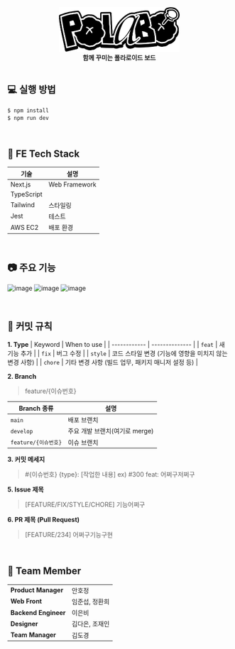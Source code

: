 <div align="center">
  <img src="./public/images/polabo-logo.png" height="100" />
  <br />
  <strong>함께 꾸미는 폴라로이드 보드</strong>
</div>

<br/>

## 💻 실행 방법

```bash
$ npm install
$ npm run dev
```

<br/>

## 📱 FE Tech Stack

| 기술         | 설명           |
| ------------ | -------------- |
| Next.js      | Web Framework  |
| TypeScript   |                |
| Tailwind     | 스타일링       |
| Jest         | 테스트         |
| AWS EC2       | 배포 환경        |

<br/>

## 📷 주요 기능

![image](https://github.com/user-attachments/assets/5f922ca5-782d-4700-b982-fe1e8772faab)
![image](https://github.com/user-attachments/assets/271ab611-f45e-411f-8406-1a7f93daf041)
![image](https://github.com/user-attachments/assets/294c04e2-43c9-4d83-9cc9-95ea448dc87e)

<br/>

## 🤝 커밋 규칙

**1. Type**
| Keyword | When to use |
| ------------ | -------------- |
| `feat` | 새 기능 추가 |
| `fix` | 버그 수정 |
| `style` | 코드 스타일 변경 (기능에 영향을 미치지 않는 변경 사항) |
| `chore` | 기타 변경 사항 (빌드 업무, 패키지 매니저 설정 등) |

**2. Branch**

> feature/{이슈번호}

| Branch 종류          | 설명                           |
| -------------------- | ------------------------------ |
| `main`               | 배포 브랜치                    |
| `develop`            | 주요 개발 브랜치(여기로 merge) |
| `feature/{이슈번호}` | 이슈 브랜치                    |

**3. 커밋 메세지**

> #{이슈번호} {type}: [작업한 내용]
> ex) #300 feat: 어쩌구저쩌구

**5. Issue 제목**

> [FEATURE/FIX/STYLE/CHORE] 기능어쩌구

**6. PR 제목 (Pull Request)**

> [FEATURE/234] 어쩌구기능구현

<br/>


## 👏 Team Member

<table>
  <tr>
    <td><strong>Product Manager</strong></td>
    <td>안호정</td>
  </tr>
  <tr>
    <td><strong>Web Front</strong></td>
    <td>임준섭, 정환희</td>
  </tr>
  <tr>
    <td><strong>Backend Engineer</strong></td>
    <td>이은비</td>
  </tr>
    <tr>
    <td><strong>Designer</strong></td>
    <td>김다은, 조재인</td>
  </tr>
  <tr>
    <td><strong>Team Manager</strong></td>
    <td>김도경</td>
  </tr>
</table>

<!-- This is a [Next.js](https://nextjs.org/) project bootstrapped with [`create-next-app`](https://github.com/vercel/next.js/tree/canary/packages/create-next-app).

## Getting Started

First, run the development server:

```bash
npm run dev
# or
yarn dev
# or
pnpm dev
# or
bun dev
```

Open [http://localhost:3000](http://localhost:3000) with your browser to see the result.

You can start editing the page by modifying `app/page.tsx`. The page auto-updates as you edit the file.

This project uses [`next/font`](https://nextjs.org/docs/basic-features/font-optimization) to automatically optimize and load Inter, a custom Google Font.

## Learn More

To learn more about Next.js, take a look at the following resources:

- [Next.js Documentation](https://nextjs.org/docs) - learn about Next.js features and API.
- [Learn Next.js](https://nextjs.org/learn) - an interactive Next.js tutorial.

You can check out [the Next.js GitHub repository](https://github.com/vercel/next.js/) - your feedback and contributions are welcome!

## Deploy on Vercel

The easiest way to deploy your Next.js app is to use the [Vercel Platform](https://vercel.com/new?utm_medium=default-template&filter=next.js&utm_source=create-next-app&utm_campaign=create-next-app-readme) from the creators of Next.js.

Check out our [Next.js deployment documentation](https://nextjs.org/docs/deployment) for more details. -->

